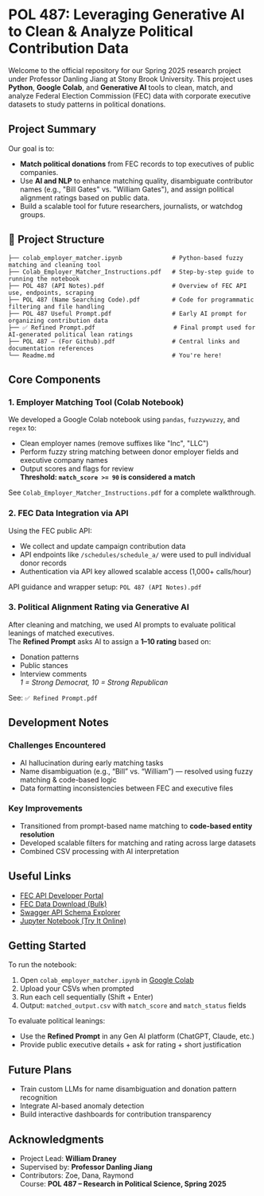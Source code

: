 # POL 487: Leveraging Generative AI to Clean & Analyze Political Contribution Data

Welcome to the official repository for our Spring 2025 research project under Professor Danling Jiang at Stony Brook University. This project uses **Python**, **Google Colab**, and **Generative AI** tools to clean, match, and analyze Federal Election Commission (FEC) data with corporate executive datasets to study patterns in political donations.

## Project Summary

Our goal is to:
- **Match political donations** from FEC records to top executives of public companies.
- Use **AI and NLP** to enhance matching quality, disambiguate contributor names (e.g., "Bill Gates" vs. "William Gates"), and assign political alignment ratings based on public data.
- Build a scalable tool for future researchers, journalists, or watchdog groups.

## 📂 Project Structure

```
├── colab_employer_matcher.ipynb              # Python-based fuzzy matching and cleaning tool
├── Colab_Employer_Matcher_Instructions.pdf   # Step-by-step guide to running the notebook
├── POL 487 (API Notes).pdf                   # Overview of FEC API use, endpoints, scraping
├── POL 487 (Name Searching Code).pdf         # Code for programmatic filtering and file handling
├── POL 487 Useful Prompt.pdf                 # Early AI prompt for organizing contribution data
├── ✅ Refined Prompt.pdf                      # Final prompt used for AI-generated political lean ratings
├── POL 487 – (For Github).pdf                # Central links and documentation references
└── Readme.md                                 # You're here!
```

## Core Components

### 1. Employer Matching Tool (Colab Notebook)
We developed a Google Colab notebook using `pandas`, `fuzzywuzzy`, and `regex` to:
- Clean employer names (remove suffixes like "Inc", "LLC")
- Perform fuzzy string matching between donor employer fields and executive company names
- Output scores and flags for review  
**Threshold: `match_score >= 90` is considered a match**

See `Colab_Employer_Matcher_Instructions.pdf` for a complete walkthrough.

### 2. FEC Data Integration via API
Using the FEC public API:
- We collect and update campaign contribution data
- API endpoints like `/schedules/schedule_a/` were used to pull individual donor records
- Authentication via API key allowed scalable access (1,000+ calls/hour)

API guidance and wrapper setup: `POL 487 (API Notes).pdf`

### 3. Political Alignment Rating via Generative AI
After cleaning and matching, we used AI prompts to evaluate political leanings of matched executives.  
The **Refined Prompt** asks AI to assign a **1–10 rating** based on:
- Donation patterns
- Public stances
- Interview comments  
*1 = Strong Democrat, 10 = Strong Republican*

See: `✅ Refined Prompt.pdf`

## Development Notes

### Challenges Encountered
- AI hallucination during early matching tasks
- Name disambiguation (e.g., “Bill” vs. “William”) — resolved using fuzzy matching & code-based logic
- Data formatting inconsistencies between FEC and executive files

### Key Improvements
- Transitioned from prompt-based name matching to **code-based entity resolution**
- Developed scalable filters for matching and rating across large datasets
- Combined CSV processing with AI interpretation

## Useful Links

- [FEC API Developer Portal](https://api.open.fec.gov/developers/)
- [FEC Data Download (Bulk)](https://www.fec.gov/data/browse-data/?tab=bulk-data)
- [Swagger API Schema Explorer](https://api.open.fec.gov/swagger/)
- [Jupyter Notebook (Try It Online)](https://jupyter.org/try-jupyter/notebooks/?path=Untitled.ipynb)

## Getting Started

To run the notebook:

1. Open `colab_employer_matcher.ipynb` in [Google Colab](https://colab.research.google.com/)
2. Upload your CSVs when prompted
3. Run each cell sequentially (Shift + Enter)
4. Output: `matched_output.csv` with `match_score` and `match_status` fields

To evaluate political leanings:

- Use the **Refined Prompt** in any Gen AI platform (ChatGPT, Claude, etc.)
- Provide public executive details + ask for rating + short justification

## Future Plans

- Train custom LLMs for name disambiguation and donation pattern recognition
- Integrate AI-based anomaly detection
- Build interactive dashboards for contribution transparency

## Acknowledgments

- Project Lead: **William Draney**
- Supervised by: **Professor Danling Jiang**
- Contributors: Zoe, Dana, Raymond  
Course: **POL 487 – Research in Political Science, Spring 2025**
